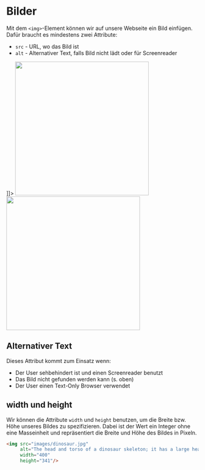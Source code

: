 # Bilder

<show-structure depth="2" />

Mit dem `<img>`-Element können wir auf unsere Webseite ein Bild einfügen. Dafür braucht es mindestens zwei Attribute:

- `src` - URL, wo das Bild ist
- `alt` - Alternativer Text, falls Bild nicht lädt oder für Screenreader

<tabs>
    <tab title="HTML">
        <code-block lang="html">
            <![CDATA[
                <img src="https://image.geo.de/30484522/t/46/v2/w1440/r1/-/t-rex-bild.jpg" alt="The head and torso of a dinosaur skeleton; it has a large head with long sharp teeth" />
            ]]>
        </code-block>
    </tab>
    <tab title="Resultat">
        <img src="images.png" width="350" thumbnail="true" />
    </tab>
    <tab title="Resultat - Alt-Text">
        <img src="images_alt.png" width="350" thumbnail="true" />
    </tab>
</tabs>

## Alternativer Text

Dieses Attribut kommt zum Einsatz wenn:

- Der User sehbehindert ist und einen Screenreader benutzt
- Das Bild nicht gefunden werden kann (s. oben)
- Der User einen Text-Only Browser verwendet

## width und height

Wir können die Attribute `width` und `height` benutzen, um die Breite bzw. Höhe unseres Bildes zu spezifizieren. Dabei ist der Wert ein Integer ohne
eine Masseinheit und repräsentiert die Breite und Höhe des Bildes in Pixeln.

```HTML
<img src="images/dinosaur.jpg"
     alt="The head and torso of a dinosaur skeleton; it has a large head with long sharp teeth"
     width="400"
     height="341"/>
```
